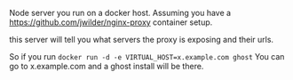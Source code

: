 Node server you run on a docker host. Assuming you have a https://github.com/jwilder/nginx-proxy container setup.

this server will tell you what servers the proxy is exposing and their urls. 

So if you run `docker run -d -e VIRTUAL_HOST=x.example.com ghost` You can go to x.example.com and a ghost install will be there.
